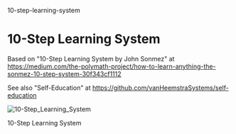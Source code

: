 10-step-learning-system
# 10-Step Learning System

Based on "10-Step Learning System by John Sonmez" at https://medium.com/the-polymath-project/how-to-learn-anything-the-sonmez-10-step-system-30f343cf1112

See also "Self-Education" at https://github.com/vanHeemstraSystems/self-education

![10-Step_Learning_System](https://user-images.githubusercontent.com/1499433/213732453-0fef003a-4f34-4022-a98b-2188c74c2ab7.jpg)

10-Step Learning System
